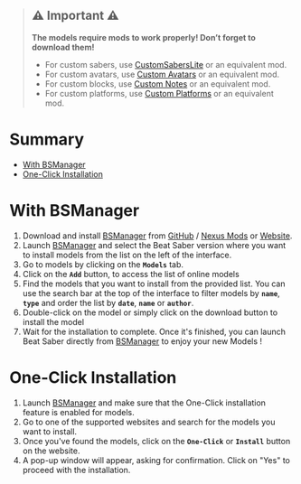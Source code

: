 > ## ⚠️ Important ⚠️
>
> __The models require mods to work properly! Don’t forget to download them!__
>
> - For custom sabers, use [CustomSabersLite](https://github.com/qqrz997/CustomSabersLite) or an equivalent mod.
> - For custom avatars, use [Custom Avatars](https://github.com/nicoco007/BeatSaberCustomAvatars) or an equivalent mod.
> - For custom blocks, use [Custom Notes](https://github.com/legoandmars/BeatSaberCustomNotes) or an equivalent mod.
> - For custom platforms, use [Custom Platforms](https://github.com/affederaffe/CustomPlatforms) or an equivalent mod.

# Summary

- [With BSManager](#with-bsmanager)
- [One-Click Installation](#one-click-installation)

# With BSManager

1. Download and install [BSManager](https://www.bsmanager.io) from [GitHub](https://github.com/Zagrios/bs-manager/releases/latest) / [Nexus Mods](https://www.nexusmods.com/beatsaber/mods/18?tab=images) or [Website](https://www.bsmanager.io).
2. Launch [BSManager](https://www.bsmanager.io) and select the Beat Saber version where you want to install models from the list on the left of the interface.
3. Go to  models by clicking on the __`Models`__ tab.
4. Click on the __`Add`__ button, to access the list of online models
5. Find the models that you want to install from the provided list. You can use the search bar at the top of the interface to filter models by __`name`__, __`type`__ and order the list by __`date`__, __`name`__ or __`author`__.
6. Double-click on the model or simply click on the download button to install the model
7. Wait for the installation to complete. Once it's finished, you can launch Beat Saber directly from [BSManager](https://www.bsmanager.io) to enjoy your new Models !

# One-Click Installation

1. Launch [BSManager](https://www.bsmanager.io) and make sure that the One-Click installation feature is enabled for models.
2. Go to one of the supported websites and search for the models you want to install.
3. Once you've found the models, click on the __`One-Click`__ or __`Install`__ button on the website.
4. A pop-up window will appear, asking for confirmation. Click on "Yes" to proceed with the installation.
